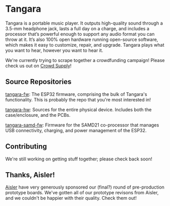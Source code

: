 # Tangara

Tangara is a portable music player. It outputs high-quality sound through a 3.5-mm headphone jack, lasts a full day on a charge, and includes a processor that’s powerful enough to support any audio format you can throw at it. It’s also 100% open hardware running open-source software, which makes it easy to customize, repair, and upgrade. Tangara plays what you want to hear, however you want to hear it.

We're currently trying to scrape together a crowdfunding campaign! Please check us out on [Crowd Supply](https://www.crowdsupply.com/cool-tech-zone/tangara)!

## Source Repositories

[tangara-fw](https://git.sr.ht/~jacqueline/tangara-fw): The ESP32 firmware,
comprising the bulk of Tangara's functionality. This is probably the repo
that you're most interested in!

[tangara-hw](https://git.sr.ht/~jacqueline/tangara-hw): Sources for the entire
physical device. Includes both the case/enclosure, and the PCBs.

[tangara-samd-fw](https://git.sr.ht/~jacqueline/tangara-samd-fw): Firmware for
the SAMD21 co-processor that manages USB connectivity, charging, and power
management of the ESP32.

## Contributing

We're still working on getting stuff together; please check back soon!

## Thanks, Aisler!

[Aisler](https://aisler.net/) have very generously sponsored our (final?) round
of pre-production prototype boards. We've gotten all of our prototype revisons
from Aisler, and we couldn't be happier with their quality. Check them out!
